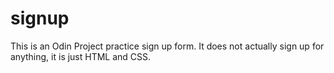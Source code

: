 # signup
This is an Odin Project practice sign up form. It does not actually sign up for anything, it is just HTML and CSS. 
